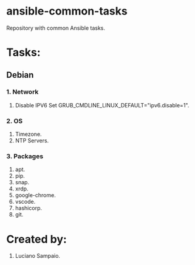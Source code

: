 # ansible-common-tasks
Repository with common Ansible tasks.


# Tasks:

## Debian

### 1. Network

1. Disable IPV6
  Set GRUB_CMDLINE_LINUX_DEFAULT="ipv6.disable=1".

### 2. OS

1. Timezone.
1. NTP Servers.

### 3. Packages

1. apt.
1. pip.
1. snap.
1. xrdp.
1. google-chrome.
1. vscode.
1. hashicorp.
1. git.

# Created by: 

1. Luciano Sampaio.
